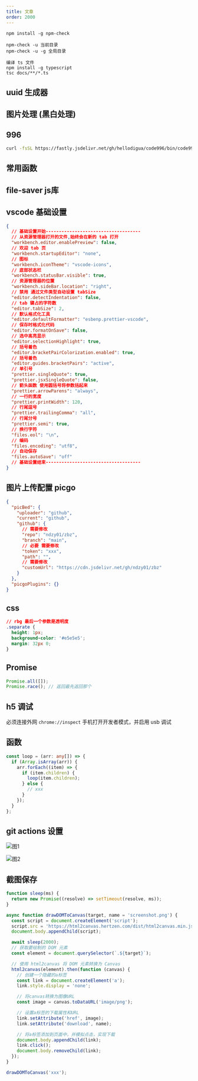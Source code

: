 ```yaml
---
title: 文章
order: 2000
---
```


```
npm install -g npm-check

npm-check -u 当前目录
npm-check -u -g 全局目录
```

```
编译 ts 文件
npm install -g typescript
tsc docs/**/*.ts
```

## uuid 生成器

<code src="./_react/uuid.tsx"></code>

## 图片处理 (黑白处理)

<code src="./_react/react-img-upload.tsx"></code>

## 996

```bash
curl -fsSL https://fastly.jsdelivr.net/gh/hellodigua/code996/bin/code996.sh | bash
```

## 常用函数

<code src="./_react/index.tsx"></code>

## file-saver js库

## vscode 基础设置

```json
{
  // 基础设置开始------------------------------------
  // 从资源管理器打开的文件,始终会在新的 tab 打开
  "workbench.editor.enablePreview": false,
  // 欢迎 tab 页
  "workbench.startupEditor": "none",
  // 图标
  "workbench.iconTheme": "vscode-icons",
  // 底部状态栏
  "workbench.statusBar.visible": true,
  // 资源管理器的位置
  "workbench.sideBar.location": "right",
  // 禁用 通过文件类型自动设置 tabSize
  "editor.detectIndentation": false,
  // tab 键占的字符数
  "editor.tabSize": 2,
  // 默认格式化工具
  "editor.defaultFormatter": "esbenp.prettier-vscode",
  // 保存时格式化代码
  "editor.formatOnSave": false,
  // 选中高亮显示
  "editor.selectionHighlight": true,
  // 括号着色
  "editor.bracketPairColorization.enabled": true,
  // 括号着色
  "editor.guides.bracketPairs": "active",
  // 单引号
  "prettier.singleQuote": true,
  "prettier.jsxSingleQuote": false,
  // 箭头函数 使用圆括号将参数括起来
  "prettier.arrowParens": "always",
  // 一行的宽度
  "prettier.printWidth": 120,
  // 行尾逗号
  "prettier.trailingComma": "all",
  // 行尾分号
  "prettier.semi": true,
  // 换行字符
  "files.eol": "\n",
  // 编码
  "files.encoding": "utf8",
  // 自动保存
  "files.autoSave": "off"
  // 基础设置结束------------------------------------
}
```

## 图片上传配置 picgo

```json
{
  "picBed": {
    "uploader": "github",
    "current": "github",
    "github": {
      // 需要修改
      "repo": "ndzy01/zbz",
      "branch": "main",
      // 必要 需要修改
      "token": "xxx",
      "path": "",
      // 需要修改
      "customUrl": "https://cdn.jsdelivr.net/gh/ndzy01/zbz"
    }
  },
  "picgoPlugins": {}
}
```

## css

```css
// rbg 最后一个参数是透明度
.separate {
  height: 1px;
  background-color: '#e5e5e5';
  margin: 32px 0;
}
```

## Promise

```js
Promise.all([]);
Promise.race(); // 返回最先返回那个
```

## h5 调试

必须连接外网 `chrome://inspect` 手机打开开发者模式，并启用 usb 调试

## 函数

```ts
const loop = (arr: any[]) => {
  if (Array.isArray(arr)) {
    arr.forEach((item) => {
      if (item.children) {
        loop(item.children);
      } else {
        // xxx
      }
    });
  }
};
```

## git actions 设置

![图1](https://cdn.jsdelivr.net/gh/ndzy01/img/NDZY_d9229d7c-2c6b-4276-ab73-d50a950c9794_img-1.jpg)

![图2](https://cdn.jsdelivr.net/gh/ndzy01/img/NDZY_5847a175-f877-4958-acfa-193dd258c3b8_img-2.jpg)

## 截图保存

```js
function sleep(ms) {
  return new Promise((resolve) => setTimeout(resolve, ms));
}

async function drawDOMToCanvas(target, name = 'screenshot.png') {
  const script = document.createElement('script');
  script.src = 'https://html2canvas.hertzen.com/dist/html2canvas.min.js';
  document.body.appendChild(script);

  await sleep(2000);
  // 获取要绘制的 DOM 元素
  const element = document.querySelector(`.${target}`);

  // 使用 html2canvas 将 DOM 元素转换为 Canvas
  html2canvas(element).then(function (canvas) {
    // 创建一个隐藏的a标签
    const link = document.createElement('a');
    link.style.display = 'none';

    // 将canvas转换为图像URL
    const image = canvas.toDataURL('image/png');

    // 设置a标签的下载属性和URL
    link.setAttribute('href', image);
    link.setAttribute('download', name);

    // 将a标签添加到页面中，并模拟点击，实现下载
    document.body.appendChild(link);
    link.click();
    document.body.removeChild(link);
  });
}

drawDOMToCanvas('xxx');
```
